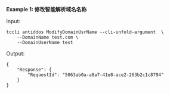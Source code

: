 **Example 1: 修改智能解析域名名称**



Input: 

```
tccli antiddos ModifyDomainUsrName --cli-unfold-argument  \
    --DomainName test.com \
    --DomainUserName test
```

Output: 
```
{
    "Response": {
        "RequestId": "5063ab0a-a8a7-41e8-ace2-263b2c1c8794"
    }
}
```

